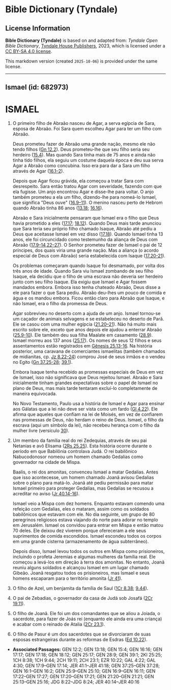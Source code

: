 # Bible Dictionary (Tyndale)

## License Information

**Bible Dictionary (Tyndale)** is based on and adapted from: _Tyndale Open Bible Dictionary_, [Tyndale House Publishers](https://tyndaleopenresources.com/), 2023, which is licensed under a [CC BY-SA 4.0 license](https://creativecommons.org/licenses/by-sa/4.0/legalcode.en).

This markdown version (created `2025-10-06`) is provided under the same license.



--------------------------------

## Ismael (id: 682973)

ISMAEL
======

1. O primeiro filho de Abraão nasceu de Agar, a serva egípcia de Sara, esposa de Abraão. Foi Sara quem escolheu Agar para ter um filho com Abraão.

    Deus prometeu fazer de Abraão uma grande nação, mesmo ele não tendo filhos ([Gn 12\.2](https://ref.ly/Gen12:2)). Deus prometeu\-lhe que seu filho seria seu herdeiro ([15\.4](https://ref.ly/Gen15:4)). Mas quando Sara tinha mais de 75 anos e ainda não tinha tido filhos, ela seguiu um costume daquela época e deu sua serva Agar a Abraão como concubina. Isso era para dar a Sara um filho através de Agar ([16\.1–2](https://ref.ly/Gen16:1-Gen16:2)).

    Depois que Agar ficou grávida, ela começou a tratar Sara com desrespeito. Sara então tratou Agar com severidade, fazendo com que ela fugisse. Um anjo encontrou Agar e disse\-lhe para voltar. O anjo também prometeu a ela um filho, dizendo\-lhe para nomeá\-lo Ismael, que significa "Deus ouve" ([16\.9–11](https://ref.ly/Gen16:9-Gen16:11)). O menino nasceu perto de Hebrom quando Abraão tinha 86 anos ([13\.18](https://ref.ly/Gen13:18); [16\.16](https://ref.ly/Gen16:16)).

    Abraão e Sara inicialmente pensaram que Ismael era o filho que Deus havia prometido a eles ([17\.17](https://ref.ly/Gen17:17); [18\.12](https://ref.ly/Gen18:12)). Quando Deus mais tarde anunciou que Sara teria seu próprio filho chamado Isaque, Abraão até pediu a Deus que aceitasse Ismael em vez disso ([17\.18](https://ref.ly/Gen17:18)). Quando Ismael tinha 13 anos, ele foi circuncidado como testemunho da aliança de Deus com Abraão ([17\.9–14,22–27](https://ref.ly/Gen17:9-Gen17:14,Gen17:22-Gen17:27)). O Senhor prometeu fazer de Ismael o pai de 12 príncipes, dos quais viria uma grande nação. Mas a aliança (o acordo especial de Deus com Abraão) seria estabelecida com Isaque ([17\.20](https://ref.ly/Gen17:20-Gen17:21)[\-](https://ref.ly/Gen17:9-Gen17:14,Gen17:22-Gen17:27)[21](https://ref.ly/Gen17:20-Gen17:21)).

    Os problemas começaram quando Isaque foi desmamado, por volta dos três anos de idade. Quando Sara viu Ismael zombando de seu filho Isaque, ela decidiu que o filho de uma escrava não deveria ser herdeiro junto com seu filho Isaque. Ela exigiu que Ismael e Agar fossem mandados embora. Embora isso tenha chateado Abraão, Deus disse a ele para fazer o que Sara pediu. Abraão deu\-lhes um pouco de comida e água e os mandou embora. Ficou então claro para Abraão que Isaque, e não Ismael, era o filho da promessa de Deus.

    Agar sobreviveu no deserto com a ajuda de um anjo. Ismael tornou\-se um caçador de animais selvagens e se estabeleceu no deserto de Parã. Ele se casou com uma mulher egípcia ([21\.20–21](https://ref.ly/Gen21:20-Gen21:21)). Não há muito mais escrito sobre ele, exceto que anos depois ele ajudou a enterrar Abraão ([25\.9](https://ref.ly/Gen25:9-Gen25:10)[\-](https://ref.ly/Gen21:20-Gen21:21)[10](https://ref.ly/Gen25:9-Gen25:10)). Ele também deu sua filha Maalate em casamento ([28\.9](https://ref.ly/Gen28:9)). Ismael morreu aos 137 anos ([25\.17](https://ref.ly/Gen25:17)). Os nomes de seus 12 filhos e seus assentamentos estão registrados em [Gênesis 25\.13](https://ref.ly/Gen25:13-Gen25:16)[\-](https://ref.ly/Gen21:20-Gen21:21)[16](https://ref.ly/Gen25:13-Gen25:16). Na história posterior, uma caravana de comerciantes ismaelitas (também chamados de midianitas, cp. [Jz 8\.22](https://ref.ly/Judg8:22-Judg8:24)[\-](https://ref.ly/Gen21:20-Gen21:21)[24](https://ref.ly/Judg8:22-Judg8:24)) comprou José de seus irmãos e o vendeu no Egito ([Gn 37\.25](https://ref.ly/Gen37:25-Gen37:28)[\-](https://ref.ly/Gen21:20-Gen21:21)[28](https://ref.ly/Gen37:25-Gen37:28); [39\.1](https://ref.ly/Gen39:1)).

    Embora Isaque tenha recebido as promessas especiais de Deus em vez de Ismael, isso não significava que Deus rejeitou Ismael. Abraão e Sara inicialmente tinham grandes expectativas sobre o papel de Ismael no plano de Deus, mas mais tarde tentaram excluí\-lo completamente de maneira equivocada.

    No Novo Testamento, Paulo usa a história de Ismael e Agar para ensinar aos Gálatas que a lei não deve ser vista como um fardo ([Gl 4\.22](https://ref.ly/Gal4:22)). Ele afirma que aqueles que confiam na lei de Moisés, em vez de confiarem nas promessas de Deus, não herdam o reino de Deus. Ismael, o filho da escrava (aqui um símbolo da lei), não recebeu herança com o filho da mulher livre (versículo [30](https://ref.ly/Gal4:30)).

2. Um membro da família real do rei Zedequias, através de seu pai Netanias e avô Elisama ([2Rs 25\.25](https://ref.ly/2Kgs25:25)). Esta história ocorre durante o período em que Babilônia controlava Judá. O rei babilônico Nabucodonosor nomeou um homem chamado Gedalias como governador na cidade de Mispa.

    Baalis, o rei dos amonitas, convenceu Ismael a matar Gedalias. Antes que isso acontecesse, um homem chamado Joanã avisou Gedalias sobre o plano para matá\-lo. Joanã até pediu permissão para matar Ismael primeiro para proteger Gedalias, mas Gedalias se recusou a acreditar no aviso ([Jr 40\.14](https://ref.ly/Jer40:14-Jer40:16)[\-](https://ref.ly/Gen21:20-Gen21:21)[16](https://ref.ly/Jer40:14-Jer40:16)).

    Ismael veio a Mispa com dez homens. Enquanto estavam comendo uma refeição com Gedalias, eles o mataram, assim como os soldados babilônicos que estavam com ele. No dia seguinte, um grupo de 80 peregrinos religiosos estava viajando do norte para adorar no templo em Jerusalém. Ismael os convidou para entrar em Mispa e então matou 70 deles. Ele deixou dez viverem porque ofereceram a ele seus suprimentos de comida escondidos. Ismael escondeu todos os corpos em uma grande cisterna (armazenamento de água subterrâneo).

    Depois disso, Ismael levou todos os outros em Mispa como prisioneiros, incluindo o profeta Jeremias e algumas mulheres da família real. Ele começou a levá\-los em direção à terra dos amonitas. No entanto, Joanã reuniu alguns soldados e alcançou Ismael em um lugar chamado Gibeão. Joanã resgatou todos os prisioneiros, mas Ismael e seus homens escaparam para o território amonita ([Jr 41](https://ref.ly/Jer41:1-Jer41:18)).

3. O filho de Azel, um benjamita da família de Saul ([1Cr 8\.38](https://ref.ly/1Chr8:38); [9\.44](https://ref.ly/1Chr9:44)).
4. O pai de Zebadias, o governador da casa de Judá sob Josafá ([2Cr 19\.11](https://ref.ly/2Chr19:11)).
5. O filho de Joanã. Ele foi um dos comandantes que se aliou a Joiada, o sacerdote, para fazer de Joás rei (enquanto ele ainda era uma criança) e acabar com o reinado de Atalia ([2Cr 23\.1](https://ref.ly/2Chr23:1)).
6. O filho de Pasur é um dos sacerdotes que se divorciaram de suas esposas estrangeiras durante as reformas de Esdras ([Ed 10\.22](https://ref.ly/Ezra10:22)).

* **Associated Passages:** GEN 12:2; GEN 13:18; GEN 15:4; GEN 16:16; GEN 17:17; GEN 17:18; GEN 18:12; GEN 25:17; GEN 28:9; GEN 39:1; 2KI 25:25; 1CH 8:38; 1CH 9:44; 2CH 19:11; 2CH 23:1; EZR 10:22; GAL 4:22; GAL 4:30; GEN 17:9–GEN 17:14; JER 41:1–JER 41:18; GEN 37:25–GEN 37:28; GEN 16:1–GEN 16:2; GEN 25:9–GEN 25:10; GEN 16:9–GEN 16:11; GEN 17:22–GEN 17:27; GEN 17:20–GEN 17:21; GEN 21:20–GEN 21:21; GEN 25:13–GEN 25:16; JDG 8:22–JDG 8:24; JER 40:14–JER 40:16

